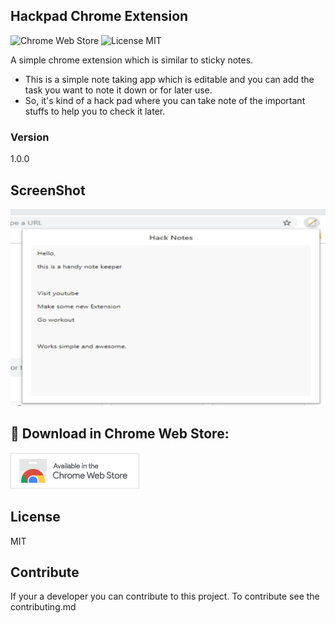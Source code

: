 ##  Hackpad Chrome Extension
![Chrome Web Store](https://img.shields.io/chrome-web-store/v/ahhhnbaeakjgbfmgbjknbmlckapjnccp.svg)
![License MIT](https://img.shields.io/github/license/Jatin-8898/Hackpad.svg?color=blue)

A simple chrome extension which is similar to sticky notes.
- This is a simple note taking app which is editable and you can add the task you want to note it down or for later use. 
- So, it's kind of a hack pad where you can take note of the important stuffs to help you to check it later.

### Version
1.0.0

## ScreenShot
![screenshot](./images/Screenshot.png)

## 🚩 Download in Chrome Web Store:

[![Chrome Web Store](./images/ChromeWebStore.png)](https://chrome.google.com/webstore/detail/hack-pad/ahhhnbaeakjgbfmgbjknbmlckapjnccp)

## License

MIT


## Contribute
If your a developer you can contribute to this project. 
To contribute see the contributing.md 
